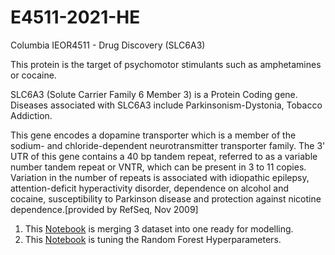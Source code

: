 # E4511-2021-HE
Columbia IEOR4511 - Drug Discovery (SLC6A3)

This protein is the target of psychomotor stimulants such as amphetamines or cocaine.

SLC6A3 (Solute Carrier Family 6 Member 3) is a Protein Coding gene. Diseases associated with SLC6A3 include Parkinsonism-Dystonia, Tobacco Addiction. 


This gene encodes a dopamine transporter which is a member of the sodium- and chloride-dependent neurotransmitter transporter family. The 3' UTR of this gene contains a 40 bp tandem repeat, referred to as a variable number tandem repeat or VNTR, which can be present in 3 to 11 copies. Variation in the number of repeats is associated with idiopathic epilepsy, attention-deficit hyperactivity disorder, dependence on alcohol and cocaine, susceptibility to Parkinson disease and protection against nicotine dependence.[provided by RefSeq, Nov 2009]

1. This [Notebook](Notebooks/Curate_Merge.ipynb) is merging 3 dataset into one ready for modelling.
2. This [Notebook](Notebooks/hypertune_rf.ipynb) is tuning the Random Forest Hyperparameters.
